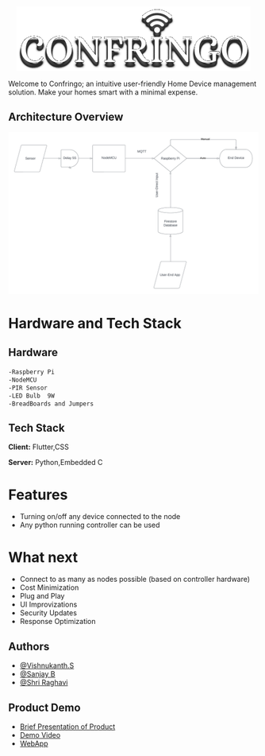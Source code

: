 <p align="center" width="100%">
    <img src="https://github.com/quanta-guy/Confringo/blob/master/Assets/Image%20Assets/ConfringoLogin.png"> 
</p>
Welcome to Confringo; an intuitive user-friendly Home Device management solution. Make your homes smart with a minimal expense.



## Architecture Overview

![Overview](https://github.com/quanta-guy/Confringo/blob/master/Assets/Image%20Assets/Project%20Overview.png)
# Hardware and Tech Stack

    
## Hardware
    -Raspberry Pi
    -NodeMCU
    -PIR Sensor
    -LED Bulb  9W
    -BreadBoards and Jumpers
    


## Tech Stack

**Client:** Flutter,CSS

**Server:** Python,Embedded C


# Features

- Turning on/off any device connected to the node
- Any python running controller can be used



# What next
- Connect to as many as nodes possible (based on controller hardware)
- Cost Minimization
- Plug and Play
- UI Improvizations
- Security Updates
- Response Optimization 
## Authors

- [@Vishnukanth.S](https://www.github.com/quanta-guy)  
- [@Sanjay B](https://www.instagram.com/_s_a_n_d_y_0_0_7_/?next=%2F)
- [@Shri Raghavi]()

## Product Demo
- [Brief Presentation of Product]()
- [Demo Video]()
- [WebApp](https://confringo.web.app/#/)
